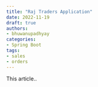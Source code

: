 ```yaml
---
title: "Raj Traders Application"
date: 2022-11-19
draft: true
authors:
- bhuwanupadhyay
categories:
- Spring Boot
tags:
- sales
- orders
---
```


This article..

<!--more-->
